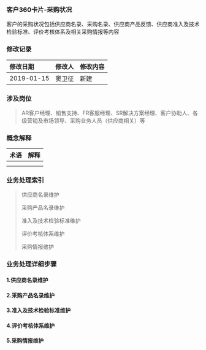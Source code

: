 ### 客户360卡片-采购状况

客户的采购状况包括供应商名录、采购名录、供应商产品反馈、供应商准入及技术检验标准、评价考核体系及相关采购情报等内容

### 修改记录

| 修改日期 | 修改人 | 修改内容 |
| :--- | :--- | :--- |
| 2019-01-15 | 窦卫征 | 新建 |

### 涉及岗位

> AR客户经理、销售支持、FR客服经理、SR解决方案经理、客户协助人、各级营销及市场领导、采购业务人员（供应商相关）等

### 概念解释

| 术语 | 解释 |
| :--- | :--- |
|  |  |
|  |  |

### 业务处理索引

> 供应商名录维护
>
> 采购产品名录维护
>
> 准入及技术检验标准维护
>
> 评价考核体系维护
>
> 采购情报维护

### 业务处理详细步骤

#### 1.供应商名录维护

#### 2.采购产品名录维护

#### 3.准入及技术检验标准维护

#### 4.评价考核体系维护

#### 5.采购情报维护



